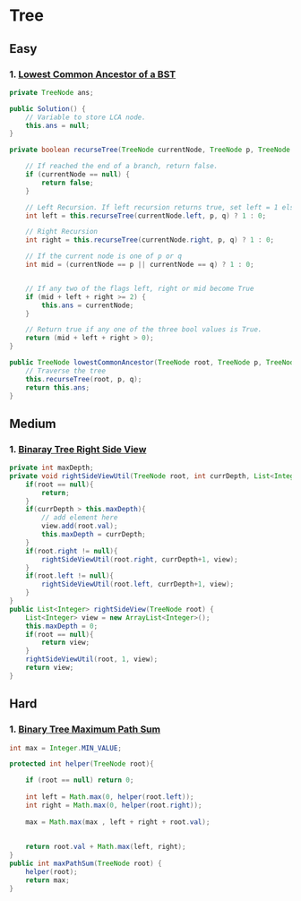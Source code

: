 # Tree

## Easy
### 1. [Lowest Common Ancestor of a BST](https://leetcode.com/problems/lowest-common-ancestor-of-a-binary-tree/)

```java
private TreeNode ans;

public Solution() {
    // Variable to store LCA node.
    this.ans = null;
}

private boolean recurseTree(TreeNode currentNode, TreeNode p, TreeNode q) {

    // If reached the end of a branch, return false.
    if (currentNode == null) {
        return false;
    }

    // Left Recursion. If left recursion returns true, set left = 1 else 0
    int left = this.recurseTree(currentNode.left, p, q) ? 1 : 0;

    // Right Recursion
    int right = this.recurseTree(currentNode.right, p, q) ? 1 : 0;

    // If the current node is one of p or q
    int mid = (currentNode == p || currentNode == q) ? 1 : 0;


    // If any two of the flags left, right or mid become True
    if (mid + left + right >= 2) {
        this.ans = currentNode;
    }

    // Return true if any one of the three bool values is True.
    return (mid + left + right > 0);
}

public TreeNode lowestCommonAncestor(TreeNode root, TreeNode p, TreeNode q) {
    // Traverse the tree
    this.recurseTree(root, p, q);
    return this.ans;
}
```
## Medium

### 1. [Binaray Tree Right Side View ](https://leetcode.com/problems/binary-tree-right-side-view/)
```java
private int maxDepth;
private void rightSideViewUtil(TreeNode root, int currDepth, List<Integer> view){
    if(root == null){
        return;
    }
    if(currDepth > this.maxDepth){
        // add element here
        view.add(root.val);
        this.maxDepth = currDepth;
    }
    if(root.right != null){
        rightSideViewUtil(root.right, currDepth+1, view);
    }
    if(root.left != null){
        rightSideViewUtil(root.left, currDepth+1, view);
    }
} 
public List<Integer> rightSideView(TreeNode root) {
    List<Integer> view = new ArrayList<Integer>();
    this.maxDepth = 0;
    if(root == null){
        return view;
    }
    rightSideViewUtil(root, 1, view);
    return view;
}
```
## Hard

### 1. [Binary Tree Maximum Path Sum](https://leetcode.com/problems/binary-tree-maximum-path-sum/)

```java
int max = Integer.MIN_VALUE;

protected int helper(TreeNode root){

    if (root == null) return 0;
   
    int left = Math.max(0, helper(root.left));
    int right = Math.max(0, helper(root.right));
    
    max = Math.max(max , left + right + root.val);
 
 
    return root.val + Math.max(left, right);
}
public int maxPathSum(TreeNode root) {
    helper(root);
    return max;
}

```